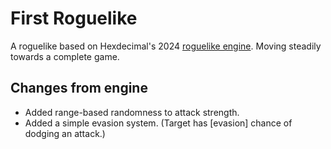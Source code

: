 # First Roguelike

A roguelike based on Hexdecimal's 2024 [roguelike engine](https://github.com/HexDecimal/roguelikedev-tutorial-engine-2024). Moving steadily towards a complete game.

## Changes from engine
+ Added range-based randomness to attack strength.
+ Added a simple evasion system. (Target has [evasion] chance of dodging an attack.)
